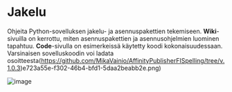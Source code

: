 # Jakelu
Ohjeita Python-sovelluksen jakelu- ja asennuspakettien tekemiseen. **Wiki**-sivuilla on kerrottu, miten asennuspakettien ja asennusohjelmien luominen tapahtuu. **Code**-sivulla on esimerkeissä käytetty koodi kokonaisuudessaan. Varsinaisen sovelluskoodin voi ladata osoitteesta(https://github.com/MikaVainio/AffinityPublisherFISpelling/tree/v.1.0.3)e723a55e-f302-46b4-bfd1-5daa2beabb2e.png)


![image](https://user-images.githubusercontent.com/24242044/218320324-f3170ad9-40f7-4541-bdfc-740eaefa6faa.png)

